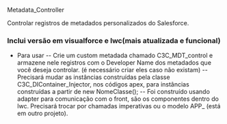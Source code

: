 Metadata_Controller

Controlar registros de metadados personalizados do Salesforce.
### Inclui versão em visualforce e lwc(mais atualizada e funcional)
- Para usar
-- Crie um custom metadada chamado C3C_MDT_control e armazene nele registros com o Developer Name dos metadados que você deseja controlar. (é necessário criar eles caso não existam)
-- Precisará mudar as instâncias construídas pela classe C3C_DIContainer_Injector, nos códigos apex, para instâncias construídas a partir de new NomeClasse();
-- Foi construído usando adapter para comunicação com o front, são os componentes <call-service> dentro do lwc. Precisará trocar por chamadas imperativas ou o modelo APP_ (está em outro projeto).

